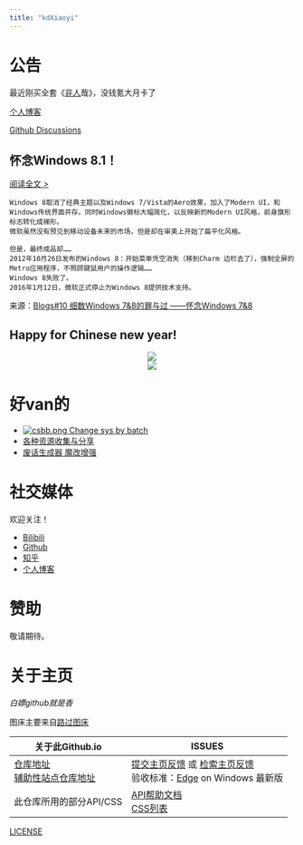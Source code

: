 ```yaml
---
title: "kdXiaoyi"
---
```


# 公告
最近刚买全套《[非](//b23.tv/BV1Tb411k7iE)[人](//v.qq.com/x/cover/mzc00200ygmoqes/s0043xi5c9a.html)哉》，没钱氪大月卡了

[个人博客](//kdxiaoyi.github.io/blogs/)

[Github Discussions](//github.com/kdXiaoyi/kdxiaoyi.github.io/discussions)

## 怀念Windows 8.1！
[阅读全文 >](./blogs/2023/10)
```text
Windows 8取消了经典主题以及Windows 7/Vista的Aero效果，加入了Modern UI，和Windows传统界面并存。同时Windows徽标大幅简化，以反映新的Modern UI风格，前身旗形标志转化成梯形。
微软虽然没有预见到移动设备未来的市场，但是却在审美上开始了扁平化风格。

但是，最终成品却……
2012年10月26日发布的Windows 8：开始菜单凭空消失（移到Charm 边栏去了），强制全屏的Metro应用程序，不照顾键鼠用户的操作逻辑……
Windows 8失败了。
2016年1月12日，微软正式停止为Windows 8提供技术支持。
```
来源：[Blogs#10 细数Windows 7&8的罪与过 ——怀念Windows 7&8](./blogs/2023/10)

## Happy for Chinese new year!
<center><img src="https://s1.ax1x.com/2023/01/07/pSE5jII.jpg"></center>
<center><img src="https://s1.ax1x.com/2022/12/31/pS9sKFx.png"></center>

# 好van的
* [![csbb.png](https://s1.ax1x.com/2022/08/21/vyApIs.png) Change sys by batch](/change-sys-by-batch)
* [各种资源收集与分享](/resource-share)
* [废话生成器 魔改增强](/Project/BullshitGenerator/spawner.html)

# 社交媒体
欢迎关注！
* [Bilibili](//space.bilibili.com/1987247870)
* [Github](//github.com/kdxiaoyi)
* [知乎](//www.zhihu.com/people/kdxiaoyi)
* [个人博客](/blogs/index)

# 赞助
敬请期待。

# 关于主页
*白嫖github就是香*

图床主要来自[路过图床](//imgse.com)

| 关于此Github.io | ISSUES |
|-|-|
| [仓库地址](//github.com/kdXiaoyi/kdxiaoyi.github.io)<br>[辅助性站点仓库地址](//github.com/kdX233/kdx233.github.io) | [提交主页反馈](//github.com/kdXiaoyi/kdxiaoyi.github.io/issues/new/choose) 或 [检索主页反馈](//github.com/kdXiaoyi/kdxiaoyi.github.io/issues?q=is%3Aissue)<br>验收标准：[Edge](https://www.microsoft.com/edge) on Windows 最新版 |
| 此仓库所用的部分API/CSS | [API帮助文档](https://github.com/kdXiaoyi/kdxiaoyi.github.io/blob/main/api/_index.md)<br>[CSS列表](https://github.com/kdX233/kdx233.github.io/blob/master/res/css/_index.md) |

[LICENSE](//kdxiaoyi.github.io/LICENSE_)
